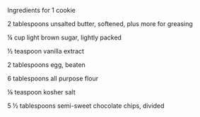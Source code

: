 Ingredients
for 1 cookie

2 tablespoons unsalted butter, softened, plus more for greasing

¼ cup light brown sugar, lightly packed

½ teaspoon vanilla extract

2 tablespoons egg, beaten

6 tablespoons all purpose flour

⅛ teaspoon kosher salt

5 ½ tablespoons semi-sweet chocolate chips, divided
